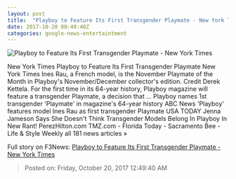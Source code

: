 ```yaml
---
layout: post
title:  "Playboy to Feature Its First Transgender Playmate - New York Times"
date: 2017-10-20 00:49:40Z
categories: google-news-entertaintment
---
```


![Playboy to Feature Its First Transgender Playmate - New York Times](https://static01.nyt.com/images/2017/10/20/us/-20xp-transplaymate1/-20xp-transplaymate1-facebookJumbo.jpg)

New York Times Playboy to Feature Its First Transgender Playmate New York Times Ines Rau, a French model, is the November Playmate of the Month in Playboy's November/December collector's edition. Credit Derek Kettela. For the first time in its 64-year history, Playboy magazine will feature a transgender Playmate, a decision that ... Playboy names 1st transgender 'Playmate' in magazine's 64-year history ABC News 'Playboy' features model Ines Rau as first transgender Playmate USA TODAY Jenna Jameson Says She Doesn't Think Transgender Models Belong In Playboy In New Rant! PerezHilton.com TMZ.com - Florida Today - Sacramento Bee - Life & Style Weekly all 181 news articles »


Full story on F3News: [Playboy to Feature Its First Transgender Playmate - New York Times](http://www.f3nws.com/n/33veYH)

> Posted on: Friday, October 20, 2017 12:49:40 AM
